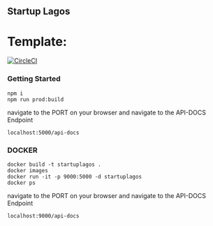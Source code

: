 

## Startup Lagos
# Template:
[![CircleCI](https://circleci.com/gh/ekoinnovationhub/StartupLagosBackEnd.svg?style=svg&circle-token=01c9a3abd37cc20038644cc770efec2c5493749f)](https://app.circleci.com/pipelines/github/ekoinnovationhub/StartupLagosBackEnd)

### Getting Started

```
npm i
npm run prod:build
```
navigate to the PORT on your browser and navigate to the API-DOCS Endpoint

```
localhost:5000/api-docs
```

### DOCKER

```
docker build -t startuplagos .
docker images
docker run -it -p 9000:5000 -d startuplagos
docker ps

```

navigate to the PORT on your browser and navigate to the API-DOCS Endpoint

```
localhost:9000/api-docs
```